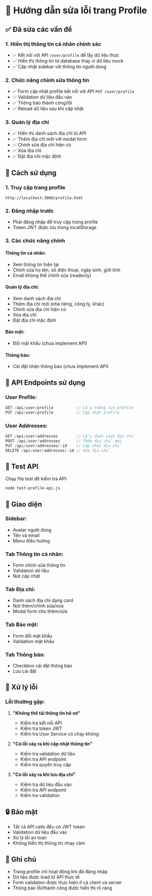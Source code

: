 # 🔧 Hướng dẫn sửa lỗi trang Profile

## ✅ **Đã sửa các vấn đề**

### **1. Hiển thị thông tin cá nhân chính xác**
- ✅ Kết nối với API `/user/profile` để lấy dữ liệu thực
- ✅ Hiển thị thông tin từ database thay vì dữ liệu mock
- ✅ Cập nhật sidebar với thông tin người dùng

### **2. Chức năng chỉnh sửa thông tin**
- ✅ Form cập nhật profile kết nối với API `PUT /user/profile`
- ✅ Validation dữ liệu đầu vào
- ✅ Thông báo thành công/lỗi
- ✅ Reload dữ liệu sau khi cập nhật

### **3. Quản lý địa chỉ**
- ✅ Hiển thị danh sách địa chỉ từ API
- ✅ Thêm địa chỉ mới với modal form
- ✅ Chỉnh sửa địa chỉ hiện có
- ✅ Xóa địa chỉ
- ✅ Đặt địa chỉ mặc định

## 🚀 **Cách sử dụng**

### **1. Truy cập trang profile**
```
http://localhost:3000/profile.html
```

### **2. Đăng nhập trước**
- Phải đăng nhập để truy cập trang profile
- Token JWT được lưu trong localStorage

### **3. Các chức năng chính**

#### **Thông tin cá nhân:**
- Xem thông tin hiện tại
- Chỉnh sửa họ tên, số điện thoại, ngày sinh, giới tính
- Email không thể chỉnh sửa (readonly)

#### **Quản lý địa chỉ:**
- Xem danh sách địa chỉ
- Thêm địa chỉ mới (nhà riêng, công ty, khác)
- Chỉnh sửa địa chỉ hiện có
- Xóa địa chỉ
- Đặt địa chỉ mặc định

#### **Bảo mật:**
- Đổi mật khẩu (chưa implement API)

#### **Thông báo:**
- Cài đặt nhận thông báo (chưa implement API)

## 🔧 **API Endpoints sử dụng**

### **User Profile:**
```javascript
GET /api/user/profile          // Lấy thông tin profile
PUT /api/user/profile          // Cập nhật profile
```

### **User Addresses:**
```javascript
GET /api/user/addresses        // Lấy danh sách địa chỉ
POST /api/user/addresses       // Thêm địa chỉ mới
PUT /api/user/addresses/:id    // Cập nhật địa chỉ
DELETE /api/user/addresses/:id // Xóa địa chỉ
```

## 🧪 **Test API**

Chạy file test để kiểm tra API:
```bash
node test-profile-api.js
```

## 📱 **Giao diện**

### **Sidebar:**
- Avatar người dùng
- Tên và email
- Menu điều hướng

### **Tab Thông tin cá nhân:**
- Form chỉnh sửa thông tin
- Validation dữ liệu
- Nút cập nhật

### **Tab Địa chỉ:**
- Danh sách địa chỉ dạng card
- Nút thêm/chỉnh sửa/xóa
- Modal form cho thêm/sửa

### **Tab Bảo mật:**
- Form đổi mật khẩu
- Validation mật khẩu

### **Tab Thông báo:**
- Checkbox cài đặt thông báo
- Lưu cài đặt

## 🐛 **Xử lý lỗi**

### **Lỗi thường gặp:**

1. **"Không thể tải thông tin hồ sơ"**
   - Kiểm tra kết nối API
   - Kiểm tra token JWT
   - Kiểm tra User Service có chạy không

2. **"Có lỗi xảy ra khi cập nhật thông tin"**
   - Kiểm tra validation dữ liệu
   - Kiểm tra API endpoint
   - Kiểm tra quyền truy cập

3. **"Có lỗi xảy ra khi lưu địa chỉ"**
   - Kiểm tra dữ liệu đầu vào
   - Kiểm tra API endpoint
   - Kiểm tra validation

## 🔒 **Bảo mật**

- Tất cả API calls đều có JWT token
- Validation dữ liệu đầu vào
- Xử lý lỗi an toàn
- Không hiển thị thông tin nhạy cảm

## 📝 **Ghi chú**

- Trang profile chỉ hoạt động khi đã đăng nhập
- Dữ liệu được load từ API thực tế
- Form validation được thực hiện ở cả client và server
- Thông báo lỗi/thành công được hiển thị rõ ràng

